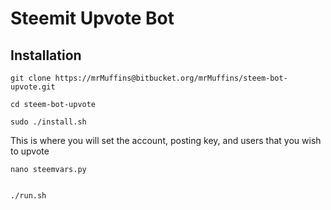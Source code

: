 # Steemit Upvote Bot


## Installation

    git clone https://mrMuffins@bitbucket.org/mrMuffins/steem-bot-upvote.git
    
    cd steem-bot-upvote

    sudo ./install.sh

    
This is where you will set the account, posting key, and users that you wish to upvote
    
    nano steemvars.py

    
    ./run.sh
